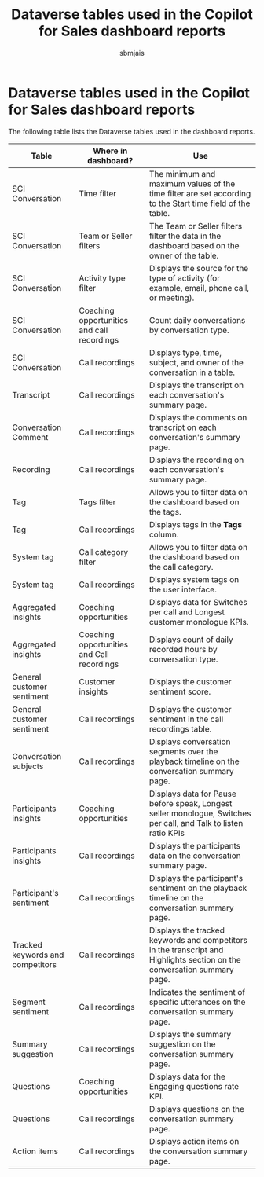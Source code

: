 ﻿---
title: Dataverse tables used in the Copilot for Sales dashboard reports
description: Dataverse tables used in Copilot for Sales dashboard reports. Includes tables for conversation data, transcripts, tags, insights, and more.
ms.date: 02/01/2024
ms.topic: article
ms.service: dynamics-365-sales
author: sbmjais
ms.author: shjais
manager: shujoshi
ms.custom:
  - ai-gen-docs-bap
  - ai-gen-desc
  - ai-seo-date:01/28/2024
---

# Dataverse tables used in the Copilot for Sales dashboard reports

The following table lists the Dataverse tables used in the dashboard reports.

|**Table**|**Where in dashboard?**|**Use**|
|---|---|---|
|SCI Conversation|Time filter|The minimum and maximum values of the time filter are set according to the Start time field of the table.|
|SCI Conversation|Team or Seller filters|The Team or Seller filters filter the data in the dashboard based on the owner of the table.|
|SCI Conversation|Activity type filter|Displays the source for the type of activity (for example, email, phone call, or meeting).|
|SCI Conversation|Coaching opportunities and call recordings|Count daily conversations by conversation type.|
|SCI Conversation|Call recordings|Displays type, time, subject, and owner of the conversation in a table.|
|Transcript|Call recordings|Displays the transcript on each conversation's summary page.|
|Conversation Comment|Call recordings|Displays the comments on transcript on each conversation's summary page.|
|Recording|Call recordings|Displays the recording on each conversation's summary page.|
|Tag|Tags filter|Allows you to filter data on the dashboard based on the tags.|
|Tag|Call recordings|Displays tags in the **Tags** column.|
|System tag|Call category filter|Allows you to filter data on the dashboard based on the call category.|
|System tag|Call recordings|Displays system tags on the user interface.|
|Aggregated insights|Coaching opportunities|Displays data for Switches per call and Longest customer monologue KPIs.|
|Aggregated insights|Coaching opportunities and Call recordings|Displays count of daily recorded hours by conversation type.|
|General customer sentiment|Customer insights|Displays the customer sentiment score.|
|General customer sentiment|Call recordings|Displays the customer sentiment in the call recordings table.|
|Conversation subjects|Call recordings|Displays conversation segments over the playback timeline on the conversation summary page.|
|Participants insights|Coaching opportunities|Displays data for Pause before speak, Longest seller monologue, Switches per call, and Talk to listen ratio KPIs|
|Participants insights|Call recordings|Displays the participants data on the conversation summary page.|
|Participant's sentiment|Call recordings|Displays the participant's sentiment on the playback timeline on the conversation summary page.|
|Tracked keywords and competitors|Call recordings|Displays the tracked keywords and competitors in the transcript and Highlights section on the conversation summary page.|
|Segment sentiment|Call recordings|Indicates the sentiment of specific utterances on the conversation summary page.|
|Summary suggestion|Call recordings|Displays the summary suggestion on the conversation summary page.|
|Questions|Coaching opportunities|Displays data for the Engaging questions rate KPI.|
|Questions|Call recordings|Displays questions on the conversation summary page.|
|Action items|Call recordings|Displays action items on the conversation summary page.|                                                            |

